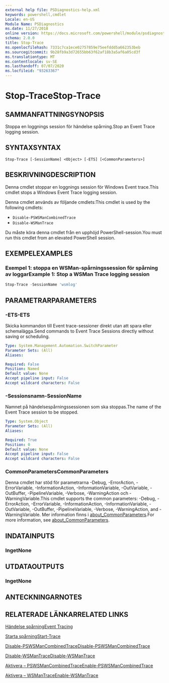 ```yaml
---
external help file: PSDiagnostics-help.xml
keywords: powershell,cmdlet
Locale: en-US
Module Name: PSDiagnostics
ms.date: 11/27/2018
online version: https://docs.microsoft.com/powershell/module/psdiagnostics/stop-trace?view=powershell-7.1&WT.mc_id=ps-gethelp
schema: 2.0.0
title: Stop-Trace
ms.openlocfilehash: 7331c7ca1ece02757859e75eefddd5a662353beb
ms.sourcegitcommit: 9b28fb9a3d72655bb63f62af18b3a5af6a05cd3f
ms.translationtype: MT
ms.contentlocale: sv-SE
ms.lasthandoff: 07/07/2020
ms.locfileid: "93263367"
---
```

# <span data-ttu-id="276f2-103">Stop-Trace</span><span class="sxs-lookup"><span data-stu-id="276f2-103">Stop-Trace</span></span>

## <span data-ttu-id="276f2-104">SAMMANFATTNING</span><span class="sxs-lookup"><span data-stu-id="276f2-104">SYNOPSIS</span></span>
<span data-ttu-id="276f2-105">Stoppa en loggnings session för händelse spårning.</span><span class="sxs-lookup"><span data-stu-id="276f2-105">Stop an Event Trace logging session.</span></span>

## <span data-ttu-id="276f2-106">SYNTAX</span><span class="sxs-lookup"><span data-stu-id="276f2-106">SYNTAX</span></span>

```
Stop-Trace [-SessionName] <Object> [-ETS] [<CommonParameters>]
```

## <span data-ttu-id="276f2-107">BESKRIVNING</span><span class="sxs-lookup"><span data-stu-id="276f2-107">DESCRIPTION</span></span>

<span data-ttu-id="276f2-108">Denna cmdlet stoppar en loggnings session för Windows Event trace.</span><span class="sxs-lookup"><span data-stu-id="276f2-108">This cmdlet stops a Windows Event Trace logging session.</span></span>

<span data-ttu-id="276f2-109">Denna cmdlet används av följande cmdlets:</span><span class="sxs-lookup"><span data-stu-id="276f2-109">This cmdlet is used by the following cmdlets:</span></span>

- `Disable-PSWSManCombinedTrace`
- `Disable-WSManTrace`

<span data-ttu-id="276f2-110">Du måste köra denna cmdlet från en upphöjd PowerShell-session.</span><span class="sxs-lookup"><span data-stu-id="276f2-110">You must run this cmdlet from an elevated PowerShell session.</span></span>

## <span data-ttu-id="276f2-111">EXEMPEL</span><span class="sxs-lookup"><span data-stu-id="276f2-111">EXAMPLES</span></span>

### <span data-ttu-id="276f2-112">Exempel 1: stoppa en WSMan-spårningssession för spårning av loggar</span><span class="sxs-lookup"><span data-stu-id="276f2-112">Example 1: Stop a WSMan Trace logging session</span></span>

```powershell
Stop-Trace -SessionName 'wsmlog'
```

## <span data-ttu-id="276f2-113">PARAMETRAR</span><span class="sxs-lookup"><span data-stu-id="276f2-113">PARAMETERS</span></span>

### <span data-ttu-id="276f2-114">-ETS</span><span class="sxs-lookup"><span data-stu-id="276f2-114">-ETS</span></span>
<span data-ttu-id="276f2-115">Skicka kommandon till Event trace-sessioner direkt utan att spara eller schemalägga.</span><span class="sxs-lookup"><span data-stu-id="276f2-115">Send commands to Event Trace Sessions directly without saving or scheduling.</span></span>

```yaml
Type: System.Management.Automation.SwitchParameter
Parameter Sets: (All)
Aliases:

Required: False
Position: Named
Default value: None
Accept pipeline input: False
Accept wildcard characters: False
```

### <span data-ttu-id="276f2-116">-Sessionsnamn</span><span class="sxs-lookup"><span data-stu-id="276f2-116">-SessionName</span></span>
<span data-ttu-id="276f2-117">Namnet på händelsespårningssessionen som ska stoppas.</span><span class="sxs-lookup"><span data-stu-id="276f2-117">The name of the Event Trace session to be stopped.</span></span>

```yaml
Type: System.Object
Parameter Sets: (All)
Aliases:

Required: True
Position: 0
Default value: None
Accept pipeline input: False
Accept wildcard characters: False
```

### <span data-ttu-id="276f2-118">CommonParameters</span><span class="sxs-lookup"><span data-stu-id="276f2-118">CommonParameters</span></span>
<span data-ttu-id="276f2-119">Denna cmdlet har stöd för parametrarna -Debug, -ErrorAction, -ErrorVariable, -InformationAction, -InformationVariable, -OutVariable, -OutBuffer, -PipelineVariable, -Verbose, -WarningAction och -WarningVariable.</span><span class="sxs-lookup"><span data-stu-id="276f2-119">This cmdlet supports the common parameters: -Debug, -ErrorAction, -ErrorVariable, -InformationAction, -InformationVariable, -OutVariable, -OutBuffer, -PipelineVariable, -Verbose, -WarningAction, and -WarningVariable.</span></span> <span data-ttu-id="276f2-120">Mer information finns i [about_CommonParameters](https://go.microsoft.com/fwlink/?LinkID=113216).</span><span class="sxs-lookup"><span data-stu-id="276f2-120">For more information, see [about_CommonParameters](https://go.microsoft.com/fwlink/?LinkID=113216).</span></span>

## <span data-ttu-id="276f2-121">INDATA</span><span class="sxs-lookup"><span data-stu-id="276f2-121">INPUTS</span></span>

### <span data-ttu-id="276f2-122">Inget</span><span class="sxs-lookup"><span data-stu-id="276f2-122">None</span></span>

## <span data-ttu-id="276f2-123">UTDATA</span><span class="sxs-lookup"><span data-stu-id="276f2-123">OUTPUTS</span></span>

### <span data-ttu-id="276f2-124">Inget</span><span class="sxs-lookup"><span data-stu-id="276f2-124">None</span></span>

## <span data-ttu-id="276f2-125">ANTECKNINGAR</span><span class="sxs-lookup"><span data-stu-id="276f2-125">NOTES</span></span>

## <span data-ttu-id="276f2-126">RELATERADE LÄNKAR</span><span class="sxs-lookup"><span data-stu-id="276f2-126">RELATED LINKS</span></span>

[<span data-ttu-id="276f2-127">Händelse spårning</span><span class="sxs-lookup"><span data-stu-id="276f2-127">Event Tracing</span></span>](/windows/desktop/ETW/event-tracing-portal)

[<span data-ttu-id="276f2-128">Starta spårning</span><span class="sxs-lookup"><span data-stu-id="276f2-128">Start-Trace</span></span>](start-trace.md)

[<span data-ttu-id="276f2-129">Disable-PSWSManCombinedTrace</span><span class="sxs-lookup"><span data-stu-id="276f2-129">Disable-PSWSManCombinedTrace</span></span>](Disable-PSWSManCombinedTrace.md)

[<span data-ttu-id="276f2-130">Disable-WSManTrace</span><span class="sxs-lookup"><span data-stu-id="276f2-130">Disable-WSManTrace</span></span>](Disable-WSManTrace.md)

[<span data-ttu-id="276f2-131">Aktivera – PSWSManCombinedTrace</span><span class="sxs-lookup"><span data-stu-id="276f2-131">Enable-PSWSManCombinedTrace</span></span>](Enable-PSWSManCombinedTrace.md)

[<span data-ttu-id="276f2-132">Aktivera – WSManTrace</span><span class="sxs-lookup"><span data-stu-id="276f2-132">Enable-WSManTrace</span></span>](Enable-WSManTrace.md)

